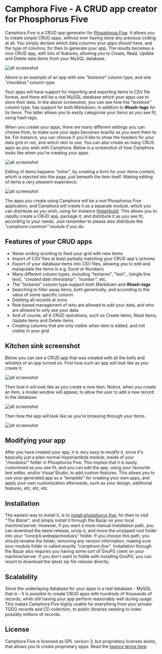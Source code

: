 # Camphora Five - A CRUD app creator for Phosphorus Five

Camphora Five is a CRUD app generator for [Phosphorus Five](https://github.com/polterguy/phosphorusfive). It allows you to create simple CRUD apps, without
ever having done any previous coding at all. You simply declare which data columns your apps should have,
and the type of columns, for then to generate your app. The results becomes a nice CRUD app, with lots of
features, allowing you to Create, Read, Update and Delete data items from your MySQL database.

![alt screenshot](media/screenshots/screenshot-1.png)

Above is an example of an app with one _"textarea"_ column type, and one _"checkbox"_ column type.

Your apps will have support for importing and exporting items in CSV file format, and there will be a real
MySQL database which your apps use to store their data. In the above screenshot, you can see how the _"textarea"_
column type, has support for both Markdown, in addition to **#hash-tags** for its items. The latter allows
you to easily categorise your items as you see fit, using hash tags.

When you create your apps, there are many different settings you can choose from, to make sure your apps becomes
exactly as you want them to be. For instance, you can choose if you'd like to show the headers for your data grid or not,
and which skin to use. You can also create as many CRUS apps as you wish with Camphora. Below is a screenshot of how Camphora 
looks like when you're creating your apps. 

![alt screenshot](media/screenshots/screenshot-3.png)

Editing of items happens _"inline"_, by creating a form for your items content, which is injected into the page,
just beneath the item itself. Making editing of items a very pleasent experience.

![alt screenshot](media/screenshots/screenshot-2.png)

The apps you create using Camphora will be a _real_ Phosphorus Five application, and Camphora will create it as a separate
module, which you can distribute as you wish, using for instance [Hyperbuild](https://github.com/polterguy/hyperbuild). This allows
you to rapidly create a CRUD app, package it, and distribute it as you see fit, according to your needs. Just remember to please also
distribute the _"camphora-common"_ module if you do.

## Features of your CRUD apps

* Never ending scrolling to feed your grid with new items
* Import of CSV files at least partially matching your CRUD app's schema
* Export of your database items into CSV files, allowing you to edit and manipulate the items in e.g. Excel or Numbers
* Many different column types, including _"textarea"_, "text"_ (single line text), _"created date timestamp"_, _"number"_, etc.
* The _"textarea"_ column type support both Markdown and __#hash-tags__
* Searching to filter away items, both generically, and according to the value of some specific column
* Deleting all records at once
* Role based management of who are allowed to edit your data, and who are allowed to only see your data
* And of course, all 4 CRUD operations, such as Create items, Read items, Update items and Delete items
* Creating columns that are only visible when item is edited, and not visible in your grid

## Kitchen sink screenshot

Below you can see a CRUD app that was created with all the bells and whistles of an app turned on. First how such an app will look
like as you create it.

![alt screenshot](media/screenshots/screenshot-5.png)

Then how it will look like as you create a new item. Notice, when you create an item, a modal window will appear, to allow the
user to add a new record to the database.

![alt screenshot](media/screenshots/screenshot-6.png)

Then how the app will look like as you're browsing through your items.

![alt screenshot](media/screenshots/screenshot-7.png)

## Modifying your app

After you have created your app, it is very easy to modify it, since it's basically just a plain normal Hyperlambda module, inside
of your _"/modules/"_ folder in Phosphorus Five. This implies that it is easily customized as you see fit, and you can edit the
app, using your favourite text editor, and/or Visual Studio, to add custom features. This allows you to use your generated app
as a _"template"_ for creating your own apps, and apply your own customization afterwards, such as your design, additional features,
etc, etc, etc.

## Installation

The easiest way to install it, is to [install phosphorus five](https://github.com/polterguy/phosphorusfive),
for then to visit _"The Bazar"_, and simply install it through the Bazar on your local machine/server.
However, if you want a more manual installation path, you can download the latest release,
unzip it, and move the unzipped root folder into your _"core/p5.webapp/modules"_ folder. If you
choose this path, you should rename the folder, removing any version information, making sure
your module folder is called exactly _"camphora-five"_. Installation through the Bazar
also requires you having some sort of GnuPG client on your machine/server. If you don't want
to fiddle with installing GnuPG, you can resort to download the latest zip file release directly.

## Scalability

Since the underlaying database for your apps is a real database - MySQL that is - It is possible to create CRUD apps with 
hundreds of thousands of records, while still having your app perform reasonably well during usage. This makes Camphora Five
highly usable for everything from your private TODO records and CD collection, to public libraries needing to index possibly 
millions of records.

## License

Camphora Five is licensed as GPL version 3, but proprietary licenses exists, that allows you to create proprietary apps.
Read the [lisence terms here](https://gaiasoul.com/license).

